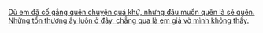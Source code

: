[Dù em đã cố gắng quên chuyện quá khứ, nhưng đâu muốn quên là sẽ quên.](https://www.youtube.com/watch?v=_8vekzCF04Q) <br>
[Những tổn thương ấy luôn ở đây, chẳng qua là em giả vờ mình không thấy.](https://www.youtube.com/watch?v=_8vekzCF04Q)

